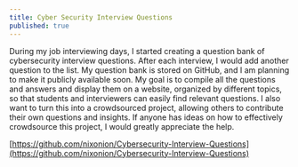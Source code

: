```yaml
---
title: Cyber Security Interview Questions
published: true
---
```




During my job interviewing days, I started creating a question bank of cybersecurity interview questions. After each interview, I would add another question to the list. My question bank is stored on GitHub, and I am planning to make it publicly available soon. My goal is to compile all the questions and answers and display them on a website, organized by different topics, so that students and interviewers can easily find relevant questions. I also want to turn this into a crowdsourced project, allowing others to contribute their own questions and insights. If anyone has ideas on how to effectively crowdsource this project, I would greatly appreciate the help.

[https://github.com/nixonion/Cybersecurity-Interview-Questions](https://github.com/nixonion/Cybersecurity-Interview-Questions)



